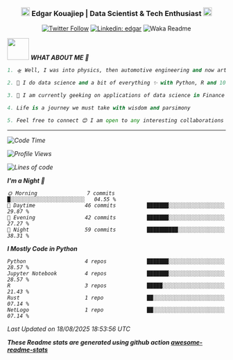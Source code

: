 <div align="center">
<h3><img src="https://slackmojis.com/emojis/34454-engineer/download" width="20">  Edgar Kouajiep | Data Scientist & Tech Enthusiast <img src="https://slackmojis.com/emojis/66362-typingcat/download" width="20"/>  </h3>
</div>

<div align="center">

[![Twitter Follow](https://img.shields.io/twitter/follow/ragde8901_?label=Follow)](https://twitter.com/intent/follow?screen_name=ragde8901_)
[![Linkedin: edgar](https://img.shields.io/badge/-edgar-blue?style=flat-square&logo=Linkedin&logoColor=white&link=https://www.linkedin.com/in/edgar-kouajiep-3131b227/)](https://www.linkedin.com/in/edgar-kouajiep-3131b227/)
![Waka Readme](https://github.com/anmol098/anmol098/workflows/Waka%20Readme/badge.svg)
</div>

<img src="https://media.giphy.com/media/VgCDAzcKvsR6OM0uWg/giphy.gif" width="50"> <em><b> WHAT ABOUT ME 💬 </b> 

```python
1. 🛸 Well, I was into physics, then automotive engineering and now artificial intelligence

2. 🔭 I do data science and a bit of everything ✨ with Python, R and 10+ others.

3. 🌱 I am currently geeking on applications of data science in Finance

4. Life is a journey we must take with wisdom and parsimony

5. Feel free to connect 😊 I am open to any interesting collaborations
```

---
<!--START_SECTION:waka-->
![Code Time](http://img.shields.io/badge/Code%20Time-66%20hrs%2049%20mins-blue)

![Profile Views](http://img.shields.io/badge/Profile%20Views-0-blue)

![Lines of code](https://img.shields.io/badge/From%20Hello%20World%20I%27ve%20Written-178.5%20thousand%20lines%20of%20code-blue)

**I'm a Night 🦉** 

```text
🌞 Morning                7 commits           █░░░░░░░░░░░░░░░░░░░░░░░░   04.55 % 
🌆 Daytime                46 commits          ███████░░░░░░░░░░░░░░░░░░   29.87 % 
🌃 Evening                42 commits          ███████░░░░░░░░░░░░░░░░░░   27.27 % 
🌙 Night                  59 commits          ██████████░░░░░░░░░░░░░░░   38.31 % 
```


**I Mostly Code in Python** 

```text
Python                   4 repos             ███████░░░░░░░░░░░░░░░░░░   28.57 % 
Jupyter Notebook         4 repos             ███████░░░░░░░░░░░░░░░░░░   28.57 % 
R                        3 repos             █████░░░░░░░░░░░░░░░░░░░░   21.43 % 
Rust                     1 repo              ██░░░░░░░░░░░░░░░░░░░░░░░   07.14 % 
NetLogo                  1 repo              ██░░░░░░░░░░░░░░░░░░░░░░░   07.14 % 
```




 Last Updated on 18/08/2025 18:53:56 UTC
<!--END_SECTION:waka-->

**These Readme stats are generated using github action [awesome-readme-stats](https://github.com/anmol098/waka-readme-stats)**



